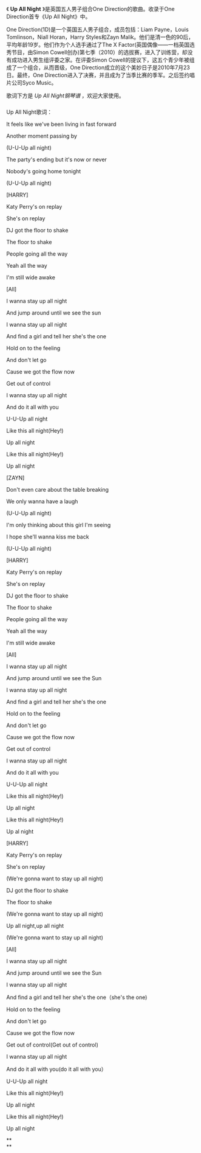 

《 **Up All Night** 》是英国五人男子组合One Direction的歌曲。收录于One Direction首专《Up All
Night》中。

  

One Direction(1D)是一个英国五人男子组合，成员包括：Liam Payne，Louis Tomlinson，Niall Horan，Harry
Styles和Zayn Malik。他们是清一色的90后，平均年龄19岁。他们作为个人选手通过了The X
Factor(英国偶像——一档英国选秀节目，由Simon
Cowell创办)第七季（2010）的选拔赛，进入了训练营，却没有成功进入男生组评委之家。在评委Simon
Cowell的提议下，这五个青少年被组成了一个组合，从而晋级，One Direction成立的这个美妙日子是2010年7月23日。最终，One
Direction进入了决赛，并且成为了当季比赛的季军。之后签约唱片公司Syco Music。

  

歌词下方是 _Up All Night钢琴谱_ ，欢迎大家使用。

###  
Up All Night歌词：

  

It feels like we've been living in fast forward

Another moment passing by

(U-U-Up all night)

The party's ending but it's now or never

Nobody's going home tonight

(U-U-Up all night)

[HARRY]

Katy Perry's on replay

She's on replay

DJ got the floor to shake

The floor to shake

People going all the way

Yeah all the way

I'm still wide awake

[All]

I wanna stay up all night

And jump around until we see the sun

I wanna stay up all night

And find a girl and tell her she's the one

Hold on to the feeling

And don't let go

Cause we got the flow now

Get out of control

I wanna stay up all night

And do it all with you

U-U-Up all night

Like this all night(Hey!)

Up all night

Like this all night(Hey!)

Up all night

[ZAYN]

Don't even care about the table breaking

We only wanna have a laugh

(U-U-Up all night)

I'm only thinking about this girl I'm seeing

I hope she'll wanna kiss me back

(U-U-Up all night)

[HARRY]

Katy Perry's on replay

She's on replay

DJ got the floor to shake

The floor to shake

People going all the way

Yeah all the way

I'm still wide awake

[All]

I wanna stay up all night

And jump around until we see the Sun

I wanna stay up all night

And find a girl and tell her she's the one

Hold on to the feeling

And don't let go

Cause we got the flow now

Get out of control

I wanna stay up all night

And do it all with you

U-U-Up all night

Like this all night(Hey!)

Up all night

Like this all night(Hey!)

Up al night

[HARRY]

Katy Perry's on replay

She's on replay

(We're gonna want to stay up all night)

DJ got the floor to shake

The floor to shake

(We're gonna want to stay up all night)

Up all night,up all night

(We're gonna want to stay up all night)

[All]

I wanna stay up all night

And jump around until we see the Sun

I wanna stay up all night

And find a girl and tell her she's the one（she's the one)

Hold on to the feeling

And don't let go

Cause we got the flow now

Get out of control(Get out of control)

I wanna stay up all night

And do it all with you(do it all with you）

U-U-Up all night

Like this all night(Hey!)

Up all night

Like this all night(Hey!)

Up all night

**  
**

